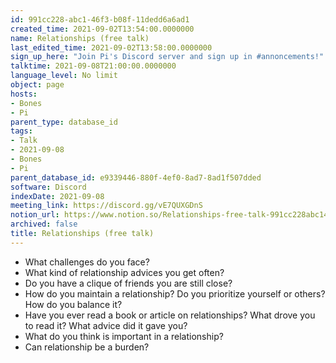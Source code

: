 ```yaml
---
id: 991cc228-abc1-46f3-b08f-11dedd6a6ad1
created_time: 2021-09-02T13:54:00.0000000
name: Relationships (free talk)
last_edited_time: 2021-09-02T13:58:00.0000000
sign_up_here: "Join Pi's Discord server and sign up in #annoncements!"
talktime: 2021-09-08T21:00:00.0000000
language_level: No limit
object: page
hosts:
- Bones
- Pi
parent_type: database_id
tags:
- Talk
- 2021-09-08
- Bones
- Pi
parent_database_id: e9339446-880f-4ef0-8ad7-8ad1f507dded
software: Discord
indexDate: 2021-09-08
meeting_link: https://discord.gg/vE7QUXGDnS
notion_url: https://www.notion.so/Relationships-free-talk-991cc228abc146f3b08f11dedd6a6ad1
archived: false
title: Relationships (free talk)
---
```



   - What challenges do you face?
   - What kind of relationship advices you get often?
   - Do you have a clique of friends you are still close?
   - How do you maintain a relationship? Do you prioritize yourself or others? How do you balance it?
   - Have you ever read a book or article on relationships? What drove you to read it? What advice did it gave you?
   - What do you think is important in a relationship?
   - Can relationship be a burden?










